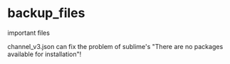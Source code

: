 # backup_files
important files

channel_v3.json  can fix the problem of sublime's  "There are no packages available for installation"!
